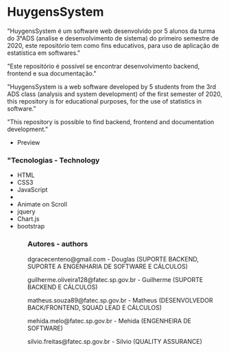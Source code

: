 <h1>HuygensSystem</h1>

<p>
"HuygensSystem é um software web desenvolvido por 5 alunos da turma do 3°ADS (analise e desenvolvimento de sistema) do primeiro semestre de 2020, este repositório tem como fins educativos, para uso de aplicação de estatística em softwares." 
</p>
<p>
"Este repositório é possível se encontrar desenvolvimento backend, frontend e sua documentação."
</p>

<p>
"HuygensSystem is a web software developed by 5 students from the 3rd ADS class (analysis and system development) of the first semester of 2020, this repository is for educational purposes, for the use of statistics in software."
</p>
<p>
"This repository is possible to find backend, frontend and documentation development."
</p>

<ul>
    <li>
    <a helf = https://matheussouza89.github.io/HuygensSystem> Preview </a>
    </li>
</ul>

<h3>
    "Tecnologias - Technology
</h3>

<ul>
    <li><a helf = https://developer.mozilla.org/pt-BR/docs/Web/HTML> HTML </a></li>
    <li><a helf = https://developer.mozilla.org/pt-BR/docs/Archive/CSS3> CSS3 </a> </li>
    <li><a helf = https://developer.mozilla.org/pt-BR/docs/Web/JavaScript> JavaScript </a><li>
    <li><a helf = https://michalsnik.github.io/aos> Animate on Scroll </a> </li>
    <li><a helf = https://jquery.com> jquery </a> </li>
    <li><a helf = https://www.chartjs.org> Chart.js </a> </li>
    <li><a helf = https://getbootstrap.com.br> bootstrap </a> </li>
<ul>
<h3> Autores - authors</h3>

<p>dgracecenteno@gmail.com - Douglas (SUPORTE BACKEND, SUPORTE A ENGENHARIA DE SOFTWARE E CÁLCULOS)</p>
<p>guilherme.oliveira128@fatec.sp.gov.br - Guilherme (SUPORTE BACKEND E CÁLCULOS)</p>
<p>matheus.souza89@fatec.sp.gov.br - Matheus (DESENVOLVEDOR BACK/FRONTEND, SQUAD LEAD E CÁLCULOS)</p>
<p>mehida.melo@fatec.sp.gov.br - Mehida (ENGENHEIRA DE SOFTWARE)</p>
<p>silvio.freitas@fatec.sp.gov.br - Silvio (QUALITY ASSURANCE)</p>

